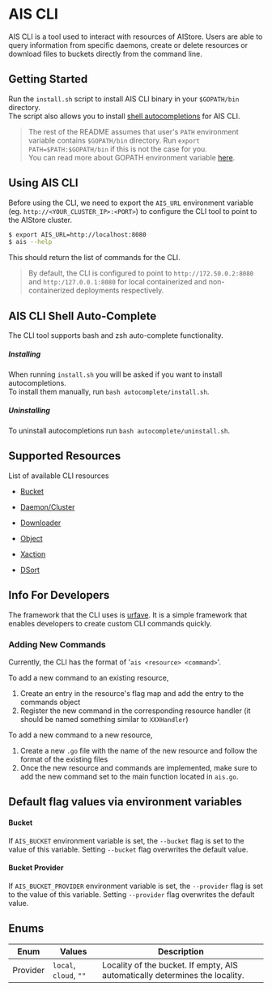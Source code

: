 # AIS CLI

AIS CLI is a tool used to interact with resources of AIStore. Users are able to query information from specific daemons, create or delete resources or download files to buckets directly from the command line.

## Getting Started

Run the `install.sh` script to install AIS CLI binary in your `$GOPATH/bin` directory.  
The script also allows you to install [shell autocompletions](#ais-cli-shell-auto-complete) for AIS CLI.
> The rest of the README assumes that user's `PATH` environment variable contains `$GOPATH/bin` directory.
> Run `export PATH=$PATH:$GOPATH/bin` if this is not the case for you.  
> You can read more about GOPATH environment variable [here](https://golang.org/doc/code.html#GOPATH).

## Using AIS CLI

Before using the CLI, we need to export the `AIS_URL` environment variable (eg. `http://<YOUR_CLUSTER_IP>:<PORT>`) to configure the CLI tool to point to the AIStore cluster.
 ```sh
 $ export AIS_URL=http://localhost:8080
 $ ais --help
 ```
 This should return the list of commands for the CLI.

> By default, the CLI is configured to point to `http://172.50.0.2:8080` and `http:/127.0.0.1:8080` for local containerized and non-containerized deployments respectively.

## AIS CLI Shell Auto-Complete

The CLI tool supports bash and zsh auto-complete functionality.

##### Installing

When running `install.sh` you will be asked if you want to install autocompletions.  
To install them manually, run `bash autocomplete/install.sh`.

##### Uninstalling

To uninstall autocompletions run `bash autocomplete/uninstall.sh`.

## Supported Resources

List of available CLI resources

* [Bucket](./resources/bucket.md)

* [Daemon/Cluster](./resources/daeclu.md)

* [Downloader](./resources/downloader.md)

* [Object](./resources/object.md)

* [Xaction](./resources/xaction.md)

* [DSort](./resources/dsort.md)

## Info For Developers

The framework that the CLI uses is [urfave](https://github.com/urfave/cli). It is a simple framework that enables developers to create custom CLI commands quickly.

### Adding New Commands

Currently, the CLI has the format of '`ais <resource> <command>`'.

To add a new command to an existing resource,

1. Create an entry in the resource's flag map and add the entry to the commands object
2. Register the new command in the corresponding resource handler (it should be named something similar to `XXXHandler`)

To add a new command to a new resource,

1. Create a new `.go` file with the name of the new resource and follow the format of the existing files
2. Once the new resource and commands are implemented, make sure to add the new command set to the main function located in `ais.go`.

## Default flag values via environment variables

#### Bucket
If `AIS_BUCKET` environment variable is set, the `--bucket` flag is set to the value of this variable.
Setting `--bucket` flag overwrites the default value.

#### Bucket Provider
If `AIS_BUCKET_PROVIDER` environment variable is set, the `--provider` flag is set to the value of this variable.
Setting `--provider` flag overwrites the default value.

## Enums

| Enum | Values | Description |
| --- | --- | --- |
| Provider | `local`, `cloud`, `""` | Locality of the bucket. If empty, AIS automatically determines the locality. |
